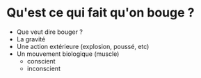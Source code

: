 # Qu'est ce qui fait qu'on bouge ?

- Que veut dire bouger ?
- La gravité
- Une action extérieure (explosion, poussé, etc)
- Un mouvement biologique (muscle)
    - conscient
    - inconscient